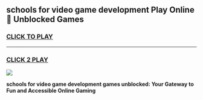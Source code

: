 
## schools for video game development Play Online 👋 Unblocked Games
<h3>
<a href="https://news.freeplayer.one?title=schools_for_video_game_development&ref=17GH">CLICK TO PLAY</a></h3>
<hr>

<h3>
<a href="https://news.freeplayer.one?title=schools_for_video_game_development&ref=17GH">CLICK 2 PLAY</a>
  
</h3>

<a href="https://news.freeplayer.one?title=schools_for_video_game_development&ref=17GH/"><img src="https://clearcache.store/games.png"></a>


**schools for video game development games unblocked: Your Gateway to Fun and Accessible Online Gaming**
